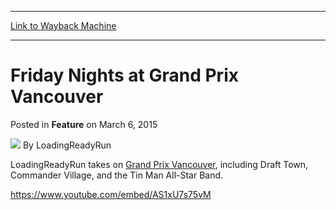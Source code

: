 
---
[Link to Wayback Machine](https://web.archive.org/web/20150308115903/http://magic.wizards.com/en/articles/archive/feature/friday-nights-grand-prix-vancouver-2015-03-06)

[_metadata_:wayback_url]:- "http://magic.wizards.com/en/articles/archive/feature/friday-nights-grand-prix-vancouver-2015-03-06"
[_metadata_:wayback_raw_url]:- "https://web.archive.org/web/20150308115903id_/http://magic.wizards.com/en/articles/archive/feature/friday-nights-grand-prix-vancouver-2015-03-06"
[_metadata_:wayback_capture_timestamp]:- "2015-03-08 11:59:03+00:00"
[_metadata_:generator]:- "Drupal 7 (http://drupal.org)"
[_metadata_:description]:- "LoadingReadyRun goes mono-decent at Grand Prix Vancouver"
---


Friday Nights at Grand Prix Vancouver
=====================================



 Posted in **Feature**
 on March 6, 2015 






![](https://media.magic.wizards.com/styles/auth_small/public/images/person/lrrbiopic.png)
By LoadingReadyRun










LoadingReadyRun takes on [Grand Prix Vancouver](http://magic.wizards.com/en/events/coverage/gpvan15), including Draft Town, Commander Village, and the Tin Man All-Star Band.


<https://www.youtube.com/embed/AS1xU7s75vM>







